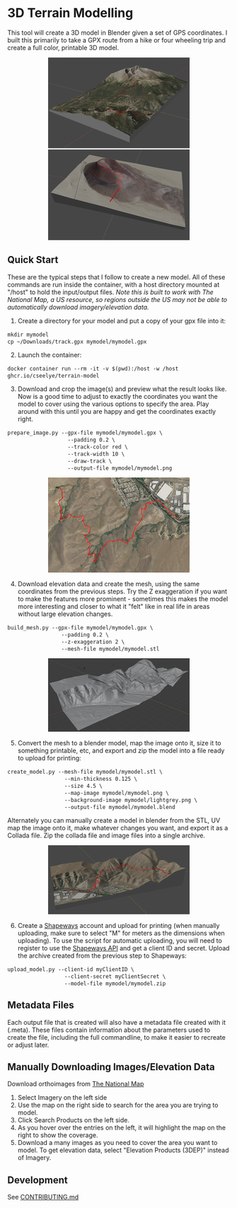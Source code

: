 # 3D Terrain Modelling
This tool will create a 3D model in Blender given a set of GPS coordinates. I built this primarily to take a GPX route from a hike or four wheeling trip and create a full color, printable 3D model.
<p align="center">
<img src="example_blender1.png" alt="blender example 1"/>  <img src="example_blender2.png"  alt="blender example 2"/>
</p>

## Quick Start
These are the typical steps that I follow to create a new model.  All of these commands are run inside the container, with a host directory mounted at "/host" to hold the input/output files. *Note this is built to work with The National Map, a US resource, so regions outside the US may not be able to automatically download imagery/elevation data.*

1. Create a directory for your model and put a copy of your gpx file into it:
```
mkdir mymodel
cp ~/Downloads/track.gpx mymodel/mymodel.gpx
```

2. Launch the container:
```
docker container run --rm -it -v $(pwd):/host -w /host ghcr.io/cseelye/terrain-model
```

3. Download and crop the image(s) and preview what the result looks like. Now is a good time to adjust to exactly the coordinates you want the model to cover using the various options to specify the area. Play around with this until you are happy and get the coordinates exactly right.
```
prepare_image.py --gpx-file mymodel/mymodel.gpx \
                   --padding 0.2 \
                   --track-color red \
                   --track-width 10 \
                   --draw-track \
                   --output-file mymodel/mymodel.png
```
<p align="center"><img src="example_image.png" alt="example image"/></p>

4. Download elevation data and create the mesh, using the same coordinates from the previous steps. Try the Z exaggeration if you want to make the features more prominent - sometimes this makes the model more interesting and closer to what it "felt" like in real life in areas without large elevation changes.
```
build_mesh.py --gpx-file mymodel/mymodel.gpx \
                 --padding 0.2 \
                 --z-exaggeration 2 \
                 --mesh-file mymodel/mymodel.stl
```
<p align="center"><img src="example_mesh.png" alt="example image"/></p>

5. Convert the mesh to a blender model, map the image onto it, size it to something printable, etc, and export and zip the model into a file ready to upload for printing:
```
create_model.py --mesh-file mymodel/mymodel.stl \
                  --min-thickness 0.125 \
                  --size 4.5 \
                  --map-image mymodel/mymodel.png \
                  --background-image mymodel/lightgrey.png \
                  --output-file mymodel/mymodel.blend
```
Alternately you can manually create a model in blender from the STL, UV map the image onto it, make whatever changes you want, and export it as a Collada file. Zip the collada file and image files into a single archive.
<p align="center"><img src="example_blender3.png" alt="example image"/></p>

6. Create a [Shapeways](https://www.shapeways.com) account and upload for printing (when manually uploading, make sure to select "M" for meters as the dimensions when uploading). To use the script for automatic uploading, you will need to register to use the [Shapeways API](https://developers.shapeways.com/manage-apps) and get a client ID and secret.
Upload the archive created from the previous step to Shapeways:
```
upload_model.py --client-id myClientID \
                  --client-secret myClientSecret \
                  --model-file mymodel/mymodel.zip
```

## Metadata Files
Each output file that is created will also have a metadata file created with it (.meta). These files contain information about the parameters used to create the file, including the full commandline, to make it easier to recreate or adjust later.

## Manually Downloading Images/Elevation Data
Download orthoimages from [The National Map](https://apps.nationalmap.gov/downloader)  
1. Select Imagery on the left side
2. Use the map on the right side to search for the area you are trying to model.
3. Click Search Products on the left side.
4. As you hover over the entries on the left, it will highlight the map on the right to show the coverage.
4. Download a many images as you need to cover the area you want to model.
To get elevation data, select "Elevation Products (3DEP)" instead of Imagery.

## Development
See [CONTRIBUTING.md](CONTRIBUTING.md)
